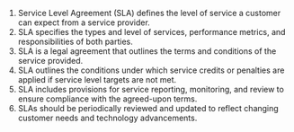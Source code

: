1. Service Level Agreement (SLA) defines the level of service a customer can expect from a service provider.
2. SLA specifies the types and level of services, performance metrics, and responsibilities of both parties.
3. SLA is a legal agreement that outlines the terms and conditions of the service provided.
4. SLA outlines the conditions under which service credits or penalties are applied if service level targets are not met.
5. SLA includes provisions for service reporting, monitoring, and review to ensure compliance with the agreed-upon terms.
6. SLAs should be periodically reviewed and updated to reflect changing customer needs and technology advancements.